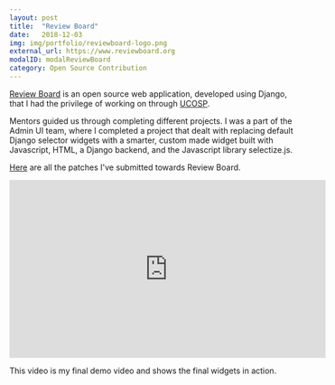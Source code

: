 ```yaml
---
layout: post
title:  "Review Board"
date:   2018-12-03
img: img/portfolio/reviewboard-logo.png
external_url: https://www.reviewboard.org
modalID: modalReviewBoard
category: Open Source Contribution
---
```

[Review Board](https://www.reviewboard.org/) is an open source web application, developed using Django, that
I had the privilege of working on through [UCOSP](http://ucosp.ca/about.html).

Mentors guided us through completing different projects. I was a part of the
Admin UI team, where I completed a project that dealt with replacing
default Django selector widgets with a smarter, custom made widget built
with Javascript, HTML, a Django backend, and the Javascript library selectize.js.

[Here](https://reviews.reviewboard.org/users/skaefer143/) are all the patches I've submitted towards Review Board.

<div class="video-container"><iframe width="560" height="315" src="https://www.youtube.com/embed/zHv3n5SmNwY" frameborder="0" allow="accelerometer; autoplay; encrypted-media; gyroscope; picture-in-picture" allowfullscreen></iframe></div>

This video is my final demo video and shows the final widgets in action.
